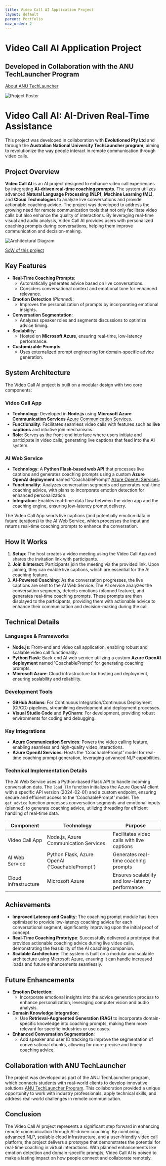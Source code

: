 ```yaml
---
title: Video Call AI Application Project
layout: default
parent: Portfolio
nav_order: 2
---
```


# Video Call AI Application Project
## Developed in Collaboration with the ANU TechLauncher Program

[About ANU TechLauncher](https://comp.anu.edu.au/TechLauncher/)

![Project Poster](./assets/images/portfolio/poster.jpg)

# Video Call AI: AI-Driven Real-Time Assistance

This project was developed in collaboration with **Evolutioned Pty Ltd** and through the **Australian National University TechLauncher program**, aiming to revolutionize the way people interact in remote communication through video calls.

## Project Overview

**Video Call AI** is an AI project designed to enhance video call experiences by integrating **AI-driven real-time coaching prompts**. The system utilizes advanced **Natural Language Processing (NLP)**, **Machine Learning (ML)**, and **Cloud Technologies** to analyze live conversations and provide actionable coaching advice. The project was developed to address the growing need for remote communication tools that not only facilitate video calls but also enhance the quality of interactions. By leveraging real-time visual and audio analysis, Video Call AI provides users with personalized coaching prompts during conversations, helping them improve communication and decision-making.



![Architectural Diagram](./assets\images\portfolio\architecture-diagram.jpg)

[SoW of this project](https://drive.google.com/file/d/16n2vd1aOY1eGbfnfABO5Is-Y0BlR0hyF/view?usp=drive_link)

## Key Features

- **Real-Time Coaching Prompts**:
  - Automatically generates advice based on live conversations.
  - Considers conversational context and emotional tone for enhanced relevance.
- **Emotion Detection** *(Planned)*:
  - Improves the personalization of prompts by incorporating emotional insights.
- **Conversation Segmentation**:
  - Analyzes speaker roles and segments discussions to optimize advice timing.
- **Scalability**:
  - Hosted on **Microsoft Azure**, ensuring real-time, low-latency performance.
- **Customizable Prompts**:
  - Uses externalized prompt engineering for domain-specific advice generation.

## System Architecture

The Video Call AI project is built on a modular design with two core components:

### Video Call App
- **Technology**: Developed in **Node.js** using **Microsoft Azure Communication Services** [Azure Communication Services](https://azure.microsoft.com/en-us/services/communication-services/).
- **Functionality**: Facilitates seamless video calls with features such as **live captions** and intuitive join mechanisms.
- **Role**: Serves as the front-end interface where users initiate and participate in video calls, generating live captions that feed into the AI system.

### AI Web Service
- **Technology**: A **Python Flask-based web API** that processes live captions and generates coaching prompts using a custom **Azure OpenAI deployment** named 'CoachablePrompt' [Azure OpenAI Services](https://azure.microsoft.com/en-us/products/ai-services/openai-service/).
- **Functionality**: Analyzes conversation segments and generates real-time coaching advice, with plans to incorporate emotion detection for enhanced personalization.
- **Integration**: Enables real-time data flow between the video app and the coaching engine, ensuring low-latency prompt delivery.

The Video Call App sends live captions (and potentially emotion data in future iterations) to the AI Web Service, which processes the input and returns real-time coaching prompts to enhance the conversation.

## How It Works

1. **Setup**: The host creates a video meeting using the Video Call App and shares the invitation link with participants.
2. **Join & Interact**: Participants join the meeting via the provided link. Upon joining, they can enable live captions, which are essential for the AI coaching feature.
3. **AI-Powered Coaching**: As the conversation progresses, the live captions are sent to the AI Web Service. The AI service analyzes the conversation segments, detects emotions (planned feature), and generates real-time coaching prompts. These prompts are then displayed to the participants, providing them with actionable advice to enhance their communication and decision-making during the call.

## Technical Details

### Languages & Frameworks
- **Node.js**: Front-end and video call application, enabling robust and scalable video call functionality.
- **Python Flask**: Back-end AI web service utilizing a custom **Azure OpenAI deployment** named 'CoachablePrompt' for generating coaching prompts.
- **Microsoft Azure**: Cloud infrastructure for hosting and deployment, ensuring scalability and reliability.

### Development Tools
- **GitHub Actions**: For Continuous Integration/Continuous Deployment (CI/CD) pipelines, streamlining development and deployment processes.
- **Visual Studio Code** and **PyCharm**: For development, providing robust environments for coding and debugging.

### Key Integrations
- **Azure Communication Services**: Powers the video calling feature, enabling seamless and high-quality video interactions.
- **Azure OpenAI Services**: Hosts the 'CoachablePrompt' model for real-time coaching prompt generation, leveraging advanced NLP capabilities.

### Technical Implementation Details
The AI Web Service uses a Python-based Flask API to handle incoming conversation data. The `load_llm` function initializes the Azure OpenAI client with a specific API version (2024-02-01) and a custom endpoint, ensuring secure and efficient access to the 'CoachablePrompt' model. The `get_advice` function processes conversation segments and emotional inputs (planned) to generate coaching advice, utilizing threading for efficient handling of real-time data.

| Component | Technology | Purpose |
|-----------|------------|---------|
| Video Call App | Node.js, Azure Communication Services | Facilitates video calls with live captions |
| AI Web Service | Python Flask, Azure OpenAI ('CoachablePrompt') | Generates real-time coaching prompts |
| Cloud Infrastructure | Microsoft Azure | Ensures scalability and low-latency performance |

## Achievements

- **Improved Latency and Quality**: The coaching prompt module has been optimized to provide low-latency coaching advice for each conversational segment, significantly improving upon the initial proof of concept.
- **Real-Time Coaching Prototype**: Successfully delivered a prototype that provides actionable coaching advice during live video calls, demonstrating the feasibility of the AI coaching companion.
- **Scalable Architecture**: The system is built on a modular and scalable architecture using Microsoft Azure, ensuring it can handle increased loads and future enhancements seamlessly.

## Future Enhancements

- **Emotion Detection**:
  - Incorporate emotional insights into the advice generation process to enhance personalization, leveraging computer vision and audio analysis.
- **Domain Knowledge Integration**:
  - Use **Retrieval-Augmented Generation (RAG)** to incorporate domain-specific knowledge into coaching prompts, making them more relevant for specific industries or use cases.
- **Enhanced Conversation Segmentation**:
  - Add speaker and user ID tracking to improve the segmentation of conversational chunks, allowing for more precise and timely coaching advice.

## Collaboration with ANU TechLauncher

The project was developed as part of the ANU TechLauncher program, which connects students with real-world clients to develop innovative solutions [ANU TechLauncher Program](https://comp.anu.edu.au/TechLauncher/). This collaboration provided a unique opportunity to work with industry professionals, apply technical skills, and address real-world challenges in remote communication.

## Conclusion

The Video Call AI project represents a significant step forward in enhancing remote communication through AI-driven coaching. By combining advanced NLP, scalable cloud infrastructure, and a user-friendly video call platform, the project delivers a prototype that demonstrates the potential for real-time coaching in virtual interactions. With planned enhancements like emotion detection and domain-specific prompts, Video Call AI is poised to make a lasting impact on how people connect and collaborate remotely.
